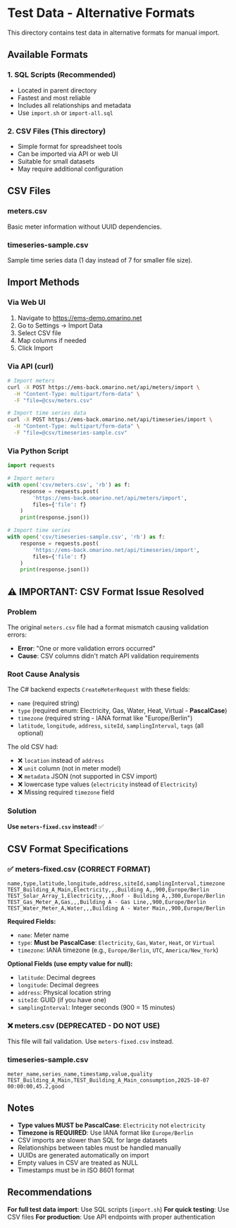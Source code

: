 # Test Data - Alternative Formats

This directory contains test data in alternative formats for manual import.

## Available Formats

### 1. SQL Scripts (Recommended)
- Located in parent directory
- Fastest and most reliable
- Includes all relationships and metadata
- Use `import.sh` or `import-all.sql`

### 2. CSV Files (This directory)
- Simple format for spreadsheet tools
- Can be imported via API or web UI
- Suitable for small datasets
- May require additional configuration

## CSV Files

### meters.csv
Basic meter information without UUID dependencies.

### timeseries-sample.csv
Sample time series data (1 day instead of 7 for smaller file size).

## Import Methods

### Via Web UI
1. Navigate to https://ems-demo.omarino.net
2. Go to Settings → Import Data
3. Select CSV file
4. Map columns if needed
5. Click Import

### Via API (curl)
```bash
# Import meters
curl -X POST https://ems-back.omarino.net/api/meters/import \
  -H "Content-Type: multipart/form-data" \
  -F "file=@csv/meters.csv"

# Import time series data
curl -X POST https://ems-back.omarino.net/api/timeseries/import \
  -H "Content-Type: multipart/form-data" \
  -F "file=@csv/timeseries-sample.csv"
```

### Via Python Script
```python
import requests

# Import meters
with open('csv/meters.csv', 'rb') as f:
    response = requests.post(
        'https://ems-back.omarino.net/api/meters/import',
        files={'file': f}
    )
    print(response.json())

# Import time series
with open('csv/timeseries-sample.csv', 'rb') as f:
    response = requests.post(
        'https://ems-back.omarino.net/api/timeseries/import',
        files={'file': f}
    )
    print(response.json())
```

## ⚠️ IMPORTANT: CSV Format Issue Resolved

### Problem
The original `meters.csv` file had a format mismatch causing validation errors:
- **Error**: "One or more validation errors occurred"
- **Cause**: CSV columns didn't match API validation requirements

### Root Cause Analysis
The C# backend expects `CreateMeterRequest` with these fields:
- `name` (required string)
- `type` (required enum: Electricity, Gas, Water, Heat, Virtual - **PascalCase**)
- `timezone` (required string - IANA format like "Europe/Berlin")
- `latitude`, `longitude`, `address`, `siteId`, `samplingInterval`, `tags` (all optional)

The old CSV had:
- ❌ `location` instead of `address`
- ❌ `unit` column (not in meter model)
- ❌ `metadata` JSON (not supported in CSV import)
- ❌ lowercase type values (`electricity` instead of `Electricity`)
- ❌ Missing required `timezone` field

### Solution
**Use `meters-fixed.csv` instead!** ✅

## CSV Format Specifications

### ✅ meters-fixed.csv (CORRECT FORMAT)
```csv
name,type,latitude,longitude,address,siteId,samplingInterval,timezone
TEST_Building_A_Main,Electricity,,,Building A,,900,Europe/Berlin
TEST_Solar_Array_1,Electricity,,,Roof - Building A,,300,Europe/Berlin
TEST_Gas_Meter_A,Gas,,,Building A - Gas Line,,900,Europe/Berlin
TEST_Water_Meter_A,Water,,,Building A - Water Main,,900,Europe/Berlin
```

**Required Fields:**
- `name`: Meter name
- `type`: **Must be PascalCase**: `Electricity`, `Gas`, `Water`, `Heat`, or `Virtual`
- `timezone`: IANA timezone (e.g., `Europe/Berlin`, `UTC`, `America/New_York`)

**Optional Fields (use empty value for null):**
- `latitude`: Decimal degrees
- `longitude`: Decimal degrees
- `address`: Physical location string
- `siteId`: GUID (if you have one)
- `samplingInterval`: Integer seconds (900 = 15 minutes)

### ❌ meters.csv (DEPRECATED - DO NOT USE)
This file will fail validation. Use `meters-fixed.csv` instead.

### timeseries-sample.csv
```csv
meter_name,series_name,timestamp,value,quality
TEST_Building_A_Main,TEST_Building_A_Main_consumption,2025-10-07 00:00:00,45.2,good
```

## Notes

- **Type values MUST be PascalCase**: `Electricity` not `electricity`
- **Timezone is REQUIRED**: Use IANA format like `Europe/Berlin`
- CSV imports are slower than SQL for large datasets
- Relationships between tables must be handled manually
- UUIDs are generated automatically on import
- Empty values in CSV are treated as NULL
- Timestamps must be in ISO 8601 format

## Recommendations

**For full test data import**: Use SQL scripts (`import.sh`)
**For quick testing**: Use CSV files
**For production**: Use API endpoints with proper authentication
